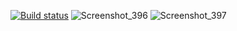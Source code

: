 [![Build status](https://ci.appveyor.com/api/projects/status/h4wdufp3hxg4fpk6?svg=true)](https://ci.appveyor.com/project/anna270892/taskjava22-task1)
![Screenshot_396](https://github.com/anna270892/TaskJava22_task1/assets/142071185/f66726e6-5949-4e69-9fa5-820c4ab5b25f)
![Screenshot_397](https://github.com/anna270892/TaskJava22_task1/assets/142071185/30ab1503-8f2a-46ca-a7bf-008f7eed5179)

